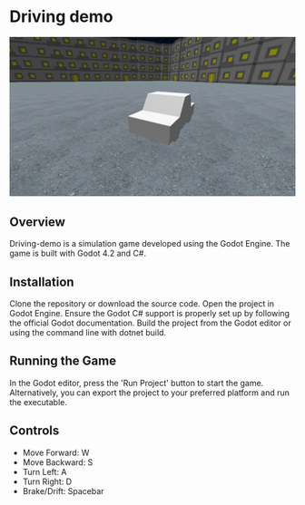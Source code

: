 # Driving demo
![Screenshot of the game](screenshot.png)
## Overview
Driving-demo is a simulation game developed using the Godot Engine. The game is built with Godot 4.2 and C#.
## Installation
Clone the repository or download the source code.
Open the project in Godot Engine.
Ensure the Godot C# support is properly set up by following the official Godot documentation.
Build the project from the Godot editor or using the command line with dotnet build.
## Running the Game
In the Godot editor, press the 'Run Project' button to start the game.
Alternatively, you can export the project to your preferred platform and run the executable.
## Controls
- Move Forward: W
- Move Backward: S
- Turn Left: A
- Turn Right: D
- Brake/Drift: Spacebar



